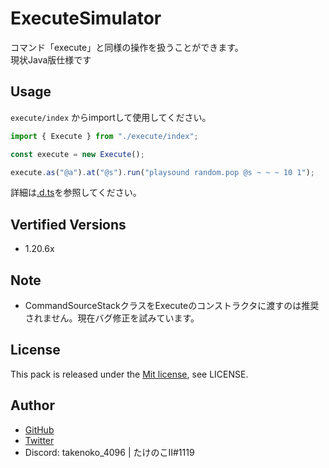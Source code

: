 # ExecuteSimulator

コマンド「execute」と同様の操作を扱うことができます。
<br>現状Java版仕様です

## Usage

`execute/index` からimportして使用してください。

```js
import { Execute } from "./execute/index";

const execute = new Execute();

execute.as("@a").at("@s").run("playsound random.pop @s ~ ~ ~ 10 1");
```

詳細は[.d.ts](/scripts/execute/Execute.d.ts)を参照してください。

## Vertified Versions

- 1.20.6x

## Note

- CommandSourceStackクラスをExecuteのコンストラクタに渡すのは推奨されません。現在バグ修正を試みています。

## License

This pack is released under the [Mit license](https://en.wikipedia.org/wiki/MIT_License), see LICENSE.

## Author

- [GitHub](https://github.com/Takenoko-II)
- [Twitter](https://twitter.com/Takenoko_4096)
- Discord: takenoko_4096 | たけのこII#1119
